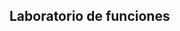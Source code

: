 ## Laboratorio de funciones

<link rel="shortcut icon" type="image/x-icon" href="favicon.ico">

<script src="blockly/blockly_compressed.js"></script>
<script src="blockly/blocks_compressed.js"></script>
<script src="blockly/msg/js/es.js"></script>
<script src="functions.js"></script>

<div id="blocklyDiv" style="height: 480px; width: 600px;"></div>

<xml id="toolbox" style="display: none">
  <block type="composition"></block>
  <block type="even"></block>
  <block type="not"></block>
  <block type="math_number"></block>
  <block type="text"></block>
 /xml>

<script>
  var workspace = Blockly.inject('blocklyDiv', {toolbox: document.getElementById('toolbox')})
</script>
  
